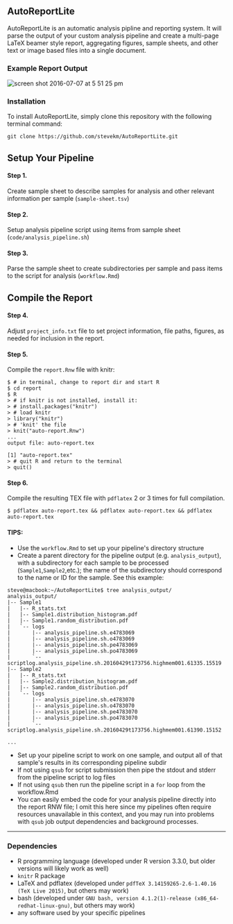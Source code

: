 ## AutoReportLite
AutoReportLite is an automatic analysis pipline and reporting system. It will parse the output of your custom analysis pipeline and create a multi-page LaTeX beamer style report, aggregating figures, sample sheets, and other text or image based files into a single document. 

### Example Report Output
![screen shot 2016-07-07 at 5 51 25 pm](https://cloud.githubusercontent.com/assets/10505524/16671142/c2320dca-446b-11e6-965b-ead64d37082c.png)

### Installation
To install AutoReportLite, simply clone this repository with the following terminal command:
```
git clone https://github.com/stevekm/AutoReportLite.git
```

## Setup Your Pipeline

#### Step 1. 
Create sample sheet to describe samples for analysis and other relevant information per sample (`sample-sheet.tsv`)

#### Step 2.
Setup analysis pipeline script using items from sample sheet (`code/analysis_pipeline.sh`)

#### Step 3.
Parse the sample sheet to create subdirectories per sample and pass items to the script for analysis (`workflow.Rmd`)

## Compile the Report

#### Step 4.
Adjust `project_info.txt` file to set project information, file paths, figures, as needed for inclusion in the report. 

#### Step 5.
Compile the `report.Rnw` file with knitr:

```
$ # in terminal, change to report dir and start R
$ cd report
$ R
> # if knitr is not installed, install it:
> # install.packages("knitr")
> # load knitr
> library("knitr")
> # 'knit' the file
> knit("auto-report.Rnw")
...
output file: auto-report.tex

[1] "auto-report.tex"
> # quit R and return to the terminal
> quit()
```
#### Step 6.
Compile the resulting TEX file with `pdflatex` 2 or 3 times for full compilation.

```
$ pdflatex auto-report.tex && pdflatex auto-report.tex && pdflatex auto-report.tex
```



#### TIPS:
- Use the `workflow.Rmd` to set up your pipeline's directory structure
- Create a parent directory for the pipeline output (e.g. `analysis_output`), with a subdirectory for each sample to be processed (`Sample1`,`Sample2`,etc.); the name of the subdirectory should correspond to the name or ID for the sample. See this example:

```
steve@macbook:~/AutoReportLite$ tree analysis_output/
analysis_output/
|-- Sample1
|   |-- R_stats.txt
|   |-- Sample1.distribution_histogram.pdf
|   |-- Sample1.random_distribution.pdf
|   `-- logs
|       |-- analysis_pipeline.sh.e4783069
|       |-- analysis_pipeline.sh.o4783069
|       |-- analysis_pipeline.sh.pe4783069
|       |-- analysis_pipeline.sh.po4783069
|       `-- scriptlog.analysis_pipeline.sh.20160429t173756.highmem001.61335.15519
|-- Sample2
|   |-- R_stats.txt
|   |-- Sample2.distribution_histogram.pdf
|   |-- Sample2.random_distribution.pdf
|   `-- logs
|       |-- analysis_pipeline.sh.e4783070
|       |-- analysis_pipeline.sh.o4783070
|       |-- analysis_pipeline.sh.pe4783070
|       |-- analysis_pipeline.sh.po4783070
|       `-- scriptlog.analysis_pipeline.sh.20160429t173756.highmem001.61390.15152

...

```

- Set up your pipeline script to work on one sample, and output all of that sample's results in its corresponding pipeline subdir
- If not using `qsub` for script submission then pipe the stdout and stderr from the pipeline script to log files
- If not using `qsub` then run the pipeline script in a `for` loop from the workflow.Rmd
- You can easily embed the code for your analysis pipeline directly into the report RNW file; I omit this here since my pipelines often require resources unavailable in this context, and you may run into problems with `qsub` job output dependencies and background processes.


---
### Dependencies

- R programming language (developed under R version 3.3.0, but older versions will likely work as well)
- `knitr` R package
- LaTeX and pdflatex (developed under `pdfTeX 3.14159265-2.6-1.40.16 (TeX Live 2015)`, but others may work)
- bash (developed under `GNU bash, version 4.1.2(1)-release (x86_64-redhat-linux-gnu)`, but others may work)
- any software used by your specific pipelines

